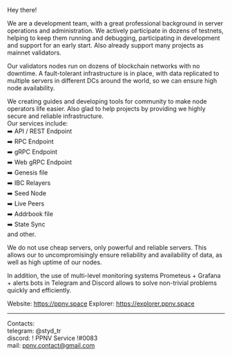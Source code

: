 Hey there! 

We are a development team, with a great professional background in server operations and administration. We actively participate in dozens of testnets, helping to keep them running and debugging, participating in development and support for an early start. Also already support many projects as mainnet va​​lidators. 

Our validators nodes run on dozens of blockchain networks with no downtime. A fault-tolerant infrastructure is in place, with data replicated to multiple servers in different DCs around the world, so we can ensure high node availability.

We creating guides and developing tools for community to make node operators life easier. Also glad to help projects by providing we highly secure and reliable infrastructure. <br>
Our services include: <br>
➡️ API / REST Endpoint <br>
➡️ RPC Endpoint <br>
➡️ gRPC Endpoint <br>
➡️ Web gRPC Endpoint <br>
➡️ Genesis file <br>
➡️ IBC Relayers <br>
➡️ Seed Node <br>
➡️ Live Peers <br>
➡️ Addrbook file <br>
➡️ State Sync <br>
and other.

We do not use cheap servers, only powerful and reliable servers. This allows our to uncompromisingly ensure reliability and availability of data, as well as high uptime of our nodes. 

In addition, the use of multi-level monitoring systems Prometeus + Grafana + alerts bots in Telegram and Discord allows to solve non-trivial problems quickly and efficiently.

Website: https://ppnv.space
Explorer: https://explorer.ppnv.space

___

Contacts: <br>
telegram: @styd_tr <br>
discord: ! PPNV Service !#0083 <br>
mail: ppnv.contact@gmail.com
